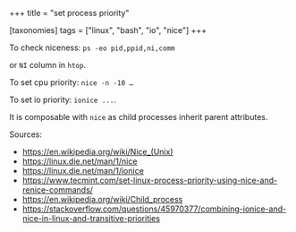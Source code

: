 +++
title = "set process priority"

[taxonomies]
tags = ["linux", "bash", "io", "nice"]
+++

To check niceness: ```ps -eo pid,ppid,ni,comm```


or `NI` column in `htop`.


To set cpu priority: ```nice -n -10 …```


To set io priority: ```ionice ...```.

It is composable with `nice` as child processes inherit parent attributes.

Sources:
* <https://en.wikipedia.org/wiki/Nice_(Unix)>
* <https://linux.die.net/man/1/nice>
* <https://linux.die.net/man/1/ionice>
* <https://www.tecmint.com/set-linux-process-priority-using-nice-and-renice-commands/>
* <https://en.wikipedia.org/wiki/Child_process>
* <https://stackoverflow.com/questions/45970377/combining-ionice-and-nice-in-linux-and-transitive-priorities>